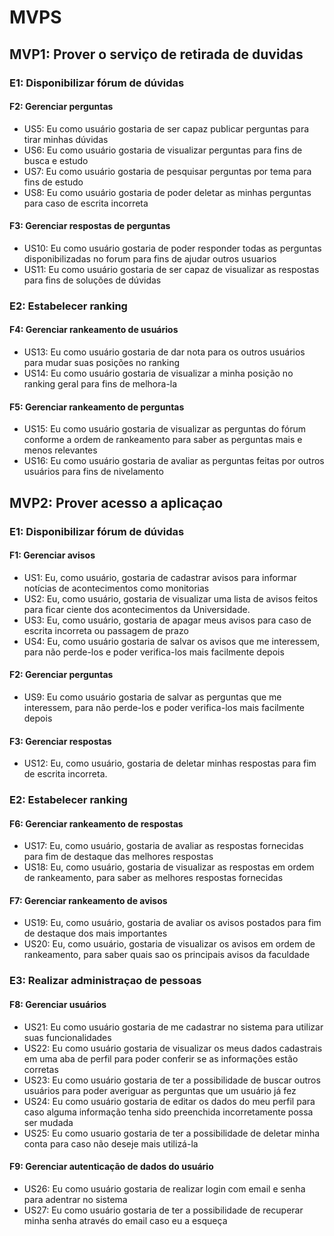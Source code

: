 # MVPS

## MVP1: Prover o serviço de retirada de duvidas

### E1: Disponibilizar fórum de dúvidas

#### F2: Gerenciar perguntas

- US5: Eu como usuário gostaria de ser capaz publicar perguntas para tirar minhas dúvidas
- US6: Eu como usuário gostaria de visualizar perguntas para fins de busca e estudo
- US7: Eu como usuário gostaria de pesquisar perguntas por tema para fins de estudo
- US8: Eu como usuário gostaria de poder deletar as minhas perguntas para caso de escrita incorreta

#### F3: Gerenciar respostas de perguntas

- US10: Eu como usuário gostaria de poder responder todas as perguntas disponibilizadas no forum para fins de ajudar outros usuarios
- US11: Eu como usuário gostaria de ser capaz de visualizar as respostas para fins de soluções de dúvidas

### E2: Estabelecer ranking

#### F4: Gerenciar rankeamento de usuários

- US13: Eu como usuário gostaria de dar nota para os outros usuários para mudar suas posições no ranking
- US14: Eu como usuário gostaria de visualizar a minha posição no ranking geral para fins de melhora-la

#### F5: Gerenciar rankeamento de perguntas

- US15: Eu como usuário gostaria de visualizar as perguntas do fórum conforme a ordem de rankeamento para saber as perguntas mais e menos relevantes
- US16: Eu como usuário gostaria de avaliar as perguntas feitas por outros usuários para fins de nivelamento

## MVP2: Prover acesso a aplicaçao

### E1: Disponibilizar fórum de dúvidas

#### F1: Gerenciar avisos

- US1: Eu, como usuário, gostaria de cadastrar avisos para informar notícias de acontecimentos como monitorias
- US2: Eu, como usuário, gostaria de visualizar uma lista de avisos feitos para ficar ciente dos acontecimentos da Universidade.
- US3: Eu, como usuário, gostaria de apagar meus avisos para caso de escrita incorreta ou passagem de prazo
- US4: Eu, como usuário gostaria de salvar os avisos que me interessem, para não perde-los e poder verifica-los mais facilmente depois

#### F2: Gerenciar perguntas

- US9: Eu como usuário gostaria de salvar as perguntas que me interessem, para não perde-los e poder verifica-los mais facilmente depois

#### F3: Gerenciar respostas

- US12: Eu, como usuário, gostaria de deletar minhas respostas para fim de escrita incorreta.

### E2: Estabelecer ranking

#### F6: Gerenciar rankeamento de respostas

- US17: Eu, como usuário, gostaria de avaliar as respostas fornecidas para fim de destaque das melhores respostas
- US18: Eu, como usuário, gostaria de visualizar as respostas em ordem de rankeamento, para saber as melhores respostas fornecidas

#### F7: Gerenciar rankeamento de avisos

- US19: Eu, como usuário, gostaria de avaliar os avisos postados para fim de destaque dos mais importantes
- US20: Eu, como usuário, gostaria de visualizar os avisos em ordem de rankeamento, para saber quais sao os principais avisos da faculdade

### E3: Realizar administraçao de pessoas

#### F8: Gerenciar usuários

- US21: Eu como usuário gostaria de me cadastrar no sistema para utilizar suas funcionalidades
- US22: Eu como usuário gostaria de visualizar os meus dados cadastrais em uma aba de perfil para poder conferir se as informações estão corretas
- US23: Eu como usuário gostaria de ter a possibilidade de buscar outros usuários para poder averiguar as perguntas que um usuário já fez
- US24: Eu como usuário gostaria de editar os dados do meu perfil para caso alguma informação tenha sido preenchida incorretamente possa ser mudada
- US25: Eu como usuario gostaria de ter a possibilidade de deletar minha conta para caso não deseje mais utilizá-la

#### F9: Gerenciar autenticação de dados do usuário

- US26: Eu como usuário gostaria de realizar login com email e senha para adentrar no sistema
- US27: Eu como usuário gostaria de ter a possibilidade de recuperar minha senha através do email caso eu a esqueça
